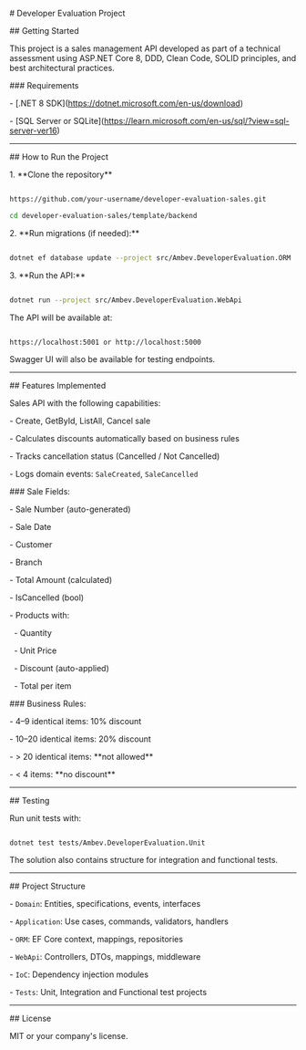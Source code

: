 \# Developer Evaluation Project



\## Getting Started



This project is a sales management API developed as part of a technical assessment using ASP.NET Core 8, DDD, Clean Code, SOLID principles, and best architectural practices.



\### Requirements

\- \[.NET 8 SDK](https://dotnet.microsoft.com/en-us/download)

\- \[SQL Server or SQLite](https://learn.microsoft.com/en-us/sql/?view=sql-server-ver16)



---



\## How to Run the Project



1\. \*\*Clone the repository\*\*

```bash

https://github.com/your-username/developer-evaluation-sales.git

cd developer-evaluation-sales/template/backend

```



2\. \*\*Run migrations (if needed):\*\*

```bash

dotnet ef database update --project src/Ambev.DeveloperEvaluation.ORM

```



3\. \*\*Run the API:\*\*

```bash

dotnet run --project src/Ambev.DeveloperEvaluation.WebApi

```



The API will be available at:

```

https://localhost:5001 or http://localhost:5000

```



Swagger UI will also be available for testing endpoints.



---



\## Features Implemented



Sales API with the following capabilities:

\- Create, GetById, ListAll, Cancel sale

\- Calculates discounts automatically based on business rules

\- Tracks cancellation status (Cancelled / Not Cancelled)

\- Logs domain events: `SaleCreated`, `SaleCancelled`



\### Sale Fields:

\- Sale Number (auto-generated)

\- Sale Date

\- Customer

\- Branch

\- Total Amount (calculated)

\- IsCancelled (bool)

\- Products with:

&nbsp; - Quantity

&nbsp; - Unit Price

&nbsp; - Discount (auto-applied)

&nbsp; - Total per item



\### Business Rules:

\- 4–9 identical items: 10% discount

\- 10–20 identical items: 20% discount

\- > 20 identical items: \*\*not allowed\*\*

\- < 4 items: \*\*no discount\*\*



---



\## Testing



Run unit tests with:

```bash

dotnet test tests/Ambev.DeveloperEvaluation.Unit

```



The solution also contains structure for integration and functional tests.



---



\## Project Structure



\- `Domain`: Entities, specifications, events, interfaces  

\- `Application`: Use cases, commands, validators, handlers  

\- `ORM`: EF Core context, mappings, repositories  

\- `WebApi`: Controllers, DTOs, mappings, middleware  

\- `IoC`: Dependency injection modules  

\- `Tests`: Unit, Integration and Functional test projects



---



\## License

MIT or your company's license.

